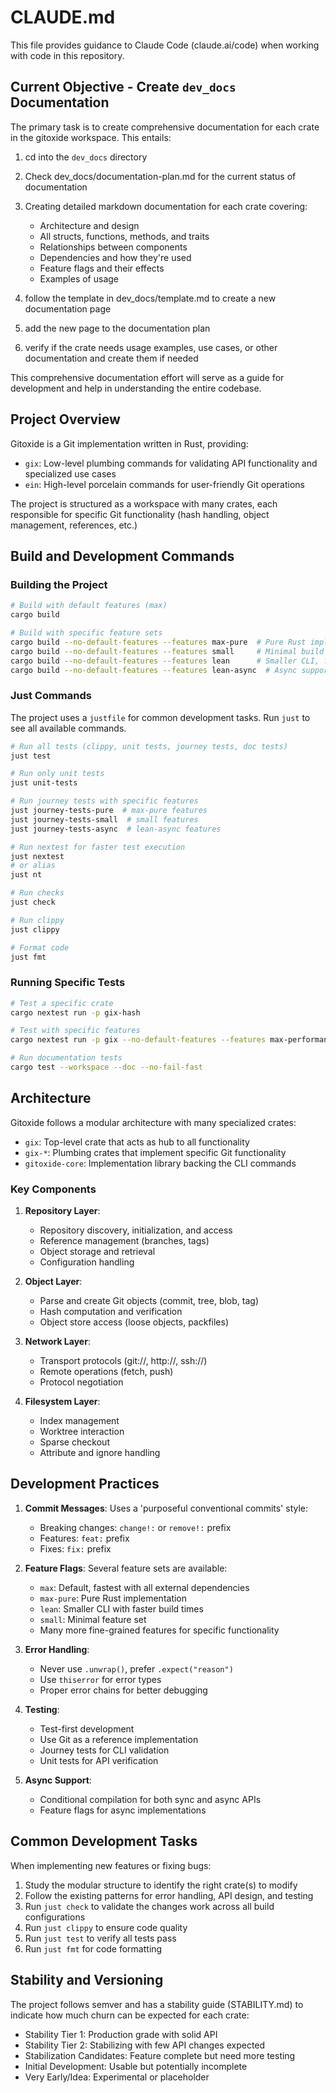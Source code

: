# CLAUDE.md

This file provides guidance to Claude Code (claude.ai/code) when working with code in this repository.

## Current Objective - Create `dev_docs` Documentation

The primary task is to create comprehensive documentation for each crate in the gitoxide workspace. This entails:

1. cd into the `dev_docs` directory
2. Check dev_docs/documentation-plan.md for the current status of documentation
3. Creating detailed markdown documentation for each crate covering:
   - Architecture and design
   - All structs, functions, methods, and traits
   - Relationships between components
   - Dependencies and how they're used
   - Feature flags and their effects
   - Examples of usage

4. follow the template in dev_docs/template.md to create a new documentation page
5. add the new page to the documentation plan
6. verify if the crate needs usage examples, use cases, or other documentation and create them if needed


This comprehensive documentation effort will serve as a guide for development and help in understanding the entire codebase.

## Project Overview

Gitoxide is a Git implementation written in Rust, providing:
- `gix`: Low-level plumbing commands for validating API functionality and specialized use cases
- `ein`: High-level porcelain commands for user-friendly Git operations

The project is structured as a workspace with many crates, each responsible for specific Git functionality (hash handling, object management, references, etc.)

## Build and Development Commands

### Building the Project

```bash
# Build with default features (max)
cargo build

# Build with specific feature sets
cargo build --no-default-features --features max-pure  # Pure Rust implementation
cargo build --no-default-features --features small     # Minimal build
cargo build --no-default-features --features lean      # Smaller CLI, faster build
cargo build --no-default-features --features lean-async  # Async support
```

### Just Commands

The project uses a `justfile` for common development tasks. Run `just` to see all available commands.

```bash
# Run all tests (clippy, unit tests, journey tests, doc tests)
just test

# Run only unit tests
just unit-tests

# Run journey tests with specific features
just journey-tests-pure  # max-pure features
just journey-tests-small  # small features
just journey-tests-async  # lean-async features

# Run nextest for faster test execution
just nextest
# or alias
just nt

# Run checks
just check

# Run clippy
just clippy

# Format code
just fmt
```

### Running Specific Tests

```bash
# Test a specific crate
cargo nextest run -p gix-hash

# Test with specific features
cargo nextest run -p gix --no-default-features --features max-performance-safe

# Run documentation tests
cargo test --workspace --doc --no-fail-fast
```

## Architecture

Gitoxide follows a modular architecture with many specialized crates:

- `gix`: Top-level crate that acts as hub to all functionality
- `gix-*`: Plumbing crates that implement specific Git functionality
- `gitoxide-core`: Implementation library backing the CLI commands

### Key Components

1. **Repository Layer**: 
   - Repository discovery, initialization, and access
   - Reference management (branches, tags)
   - Object storage and retrieval
   - Configuration handling

2. **Object Layer**:
   - Parse and create Git objects (commit, tree, blob, tag)
   - Hash computation and verification
   - Object store access (loose objects, packfiles)

3. **Network Layer**:
   - Transport protocols (git://, http://, ssh://)
   - Remote operations (fetch, push)
   - Protocol negotiation

4. **Filesystem Layer**:
   - Index management
   - Worktree interaction
   - Sparse checkout
   - Attribute and ignore handling

## Development Practices

1. **Commit Messages**: Uses a 'purposeful conventional commits' style:
   - Breaking changes: `change!:` or `remove!:` prefix
   - Features: `feat:` prefix
   - Fixes: `fix:` prefix

2. **Feature Flags**: Several feature sets are available:
   - `max`: Default, fastest with all external dependencies
   - `max-pure`: Pure Rust implementation
   - `lean`: Smaller CLI with faster build times
   - `small`: Minimal feature set
   - Many more fine-grained features for specific functionality

3. **Error Handling**:
   - Never use `.unwrap()`, prefer `.expect("reason")`
   - Use `thiserror` for error types
   - Proper error chains for better debugging

4. **Testing**:
   - Test-first development
   - Use Git as a reference implementation
   - Journey tests for CLI validation
   - Unit tests for API verification

5. **Async Support**:
   - Conditional compilation for both sync and async APIs
   - Feature flags for async implementations

## Common Development Tasks

When implementing new features or fixing bugs:

1. Study the modular structure to identify the right crate(s) to modify
2. Follow the existing patterns for error handling, API design, and testing
3. Run `just check` to validate the changes work across all build configurations
4. Run `just clippy` to ensure code quality
5. Run `just test` to verify all tests pass
6. Run `just fmt` for code formatting

## Stability and Versioning

The project follows semver and has a stability guide (STABILITY.md) to indicate how much churn can be expected for each crate:

- Stability Tier 1: Production grade with solid API
- Stability Tier 2: Stabilizing with few API changes expected
- Stabilization Candidates: Feature complete but need more testing
- Initial Development: Usable but potentially incomplete
- Very Early/Idea: Experimental or placeholder